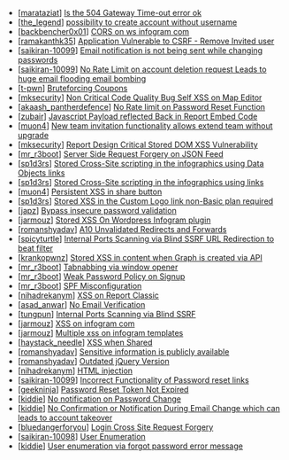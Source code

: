 * [[marataziat](https://hackerone.com/marataziat)] [Is the 504 Gateway Time-out error ok ](https://hackerone.com/reports/449818)
* [[the_legend](https://hackerone.com/the_legend)] [possibility to create account without username](https://hackerone.com/reports/420583)
* [[backbencher0x01](https://hackerone.com/backbencher0x01)] [CORS on ws infogram com ](https://hackerone.com/reports/372452)
* [[ramakanthk35](https://hackerone.com/ramakanthk35)] [Application Vulnerable to CSRF - Remove Invited user](https://hackerone.com/reports/282490)
* [[saikiran-10099](https://hackerone.com/saikiran-10099)] [Email notification is not being sent while changing passwords](https://hackerone.com/reports/280519)
* [[saikiran-10099](https://hackerone.com/saikiran-10099)] [No Rate Limit on account deletion request Leads to huge email flooding email bombing ](https://hackerone.com/reports/280534)
* [[t-pwn](https://hackerone.com/t-pwn)] [Bruteforcing Coupons](https://hackerone.com/reports/288846)
* [[mksecurity](https://hackerone.com/mksecurity)] [Non Critical Code Quality Bug  Self XSS on Map Editor](https://hackerone.com/reports/280865)
* [[akaash_pantherdefence](https://hackerone.com/akaash_pantherdefence)] [No Rate limit on Password Reset Function](https://hackerone.com/reports/280389)
* [[zubair](https://hackerone.com/zubair)] [Javascript Payload reflected Back in Report Embed Code](https://hackerone.com/reports/284082)
* [[muon4](https://hackerone.com/muon4)] [New team invitation functionality allows extend team without upgrade](https://hackerone.com/reports/295900)
* [[mksecurity](https://hackerone.com/mksecurity)] [Report Design Critical Stored DOM XSS Vulnerability ](https://hackerone.com/reports/282909)
* [[mr_r3boot](https://hackerone.com/mr_r3boot)] [Server Side Request Forgery on JSON Feed](https://hackerone.com/reports/280511)
* [[sp1d3rs](https://hackerone.com/sp1d3rs)] [Stored Cross-Site scripting in the infographics using Data Objects links](https://hackerone.com/reports/280503)
* [[sp1d3rs](https://hackerone.com/sp1d3rs)] [Stored Cross-Site scripting in the infographics using links](https://hackerone.com/reports/280495)
* [[muon4](https://hackerone.com/muon4)] [Persistent XSS in share button](https://hackerone.com/reports/290794)
* [[sp1d3rs](https://hackerone.com/sp1d3rs)] [Stored XSS in the Custom Logo link non-Basic plan required ](https://hackerone.com/reports/282209)
* [[japz](https://hackerone.com/japz)] [Bypass insecure password validation](https://hackerone.com/reports/287758)
* [[jarmouz](https://hackerone.com/jarmouz)] [Stored XSS On Wordpress Infogram plugin](https://hackerone.com/reports/287688)
* [[romanshyadav](https://hackerone.com/romanshyadav)] [A10   Unvalidated Redirects and Forwards](https://hackerone.com/reports/283269)
* [[spicyturtle](https://hackerone.com/spicyturtle)] [Internal Ports Scanning via Blind SSRF  URL Redirection to beat filter ](https://hackerone.com/reports/287496)
* [[krankopwnz](https://hackerone.com/krankopwnz)] [Stored XSS in content when Graph is created via API](https://hackerone.com/reports/287562)
* [[mr_r3boot](https://hackerone.com/mr_r3boot)] [Tabnabbing via window opener](https://hackerone.com/reports/280500)
* [[mr_r3boot](https://hackerone.com/mr_r3boot)] [Weak Password Policy on Signup](https://hackerone.com/reports/280504)
* [[mr_r3boot](https://hackerone.com/mr_r3boot)] [SPF Misconfiguration](https://hackerone.com/reports/280408)
* [[nihadrekanym](https://hackerone.com/nihadrekanym)] [XSS on Report Classic](https://hackerone.com/reports/282535)
* [[asad_anwar](https://hackerone.com/asad_anwar)] [No Email Verification](https://hackerone.com/reports/285153)
* [[tungpun](https://hackerone.com/tungpun)] [Internal Ports Scanning via Blind SSRF](https://hackerone.com/reports/281950)
* [[jarmouz](https://hackerone.com/jarmouz)] [XSS on infogram com](https://hackerone.com/reports/283565)
* [[jarmouz](https://hackerone.com/jarmouz)] [Multiple xss on infogram templates](https://hackerone.com/reports/283825)
* [[haystack_needle](https://hackerone.com/haystack_needle)] [XSS when Shared](https://hackerone.com/reports/283821)
* [[romanshyadav](https://hackerone.com/romanshyadav)] [Sensitive information is publicly available ](https://hackerone.com/reports/282475)
* [[romanshyadav](https://hackerone.com/romanshyadav)] [Outdated jQuery Version](https://hackerone.com/reports/282363)
* [[nihadrekanym](https://hackerone.com/nihadrekanym)] [HTML injection ](https://hackerone.com/reports/283742)
* [[saikiran-10099](https://hackerone.com/saikiran-10099)] [Incorrect Functionality of Password reset links](https://hackerone.com/reports/280529)
* [[geekninja](https://hackerone.com/geekninja)] [Password Reset Token Not Expired ](https://hackerone.com/reports/283550)
* [[kiddie](https://hackerone.com/kiddie)] [No notification on Password Change](https://hackerone.com/reports/282570)
* [[kiddie](https://hackerone.com/kiddie)] [No Confirmation or Notification During Email Change which can leads to account takeover](https://hackerone.com/reports/282572)
* [[bluedangerforyou](https://hackerone.com/bluedangerforyou)] [Login Cross Site Request Forgery ](https://hackerone.com/reports/283482)
* [[saikiran-10098](https://hackerone.com/saikiran-10098)] [User Enumeration](https://hackerone.com/reports/280509)
* [[kiddie](https://hackerone.com/kiddie)] [User enumeration via forgot password error message](https://hackerone.com/reports/282564)

